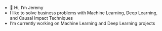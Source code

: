 - 👋 Hi, I’m Jeremy
- I like to solve business problems with Machine Learning, Deep Learning, and Causal Impact Techniques
- I’m currently working on Machine Learning and Deep Learning projects

<!---
jeremysb1/jeremysb1 is a ✨ special ✨ repository because its `README.md` (this file) appears on your GitHub profile.
You can click the Preview link to take a look at your changes.
--->
